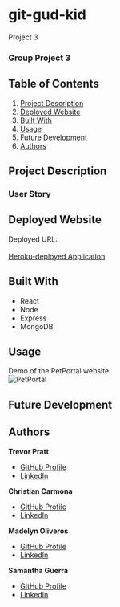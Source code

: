 # git-gud-kid
Project 3
### Group Project 3

## Table of Contents
1. [Project Description](#project-description)
2. [Deployed Website](#deployed-website)
3. [Built With](#built-with)
4. [Usage](#usage)
5. [Future Development](#future-development)
6. [Authors](#authors)

## Project Description


### User Story

## Deployed Website
Deployed URL: <br/><br/>
[Heroku-deployed Application](#)

## Built With
- React
- Node
- Express
- MongoDB

## Usage
Demo of the PetPortal website. <br>
![PetPortal](#)

## Future Development

## Authors
**Trevor Pratt**
- [GitHub Profile](https://github.com/tpratt57/)
- [LinkedIn](#)

**Christian Carmona**
- [GitHub Profile](https://github.com/C4RMONA/)
- [LinkedIn](https://linkedin.com/in/christian-carmona-b01547103)

**Madelyn Oliveros**
- [GitHub Profile](https://github.com/mcoliveros1202)
- [LinkedIn](https://linkedin.com/in/madelynoliveros)

**Samantha Guerra**
- [GitHub Profile](https://github.com/Sam-Antics)
- [LinkedIn](https://www.linkedin.com/in/seguerra/)
